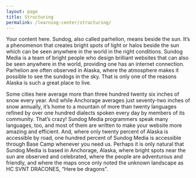 ```yaml
---
layout: page
title: Structuring
permalink: /learning-center/structuring/
---
```


Your content here. Sundog, also called parhelion, means beside the sun.  It’s a phenomenon that creates bright spots of light or halos beside the sun which can be seen anywhere in the world in the right conditions.  Sundog Media is a team of bright people who design brilliant websites that can also be seen anywhere in the world, providing one has an internet connection.  Parhelion are often observed in Alaska, where the atmosphere makes it possible to see the sundogs in the sky.  That is only one of the reasons Alaska is such a great place to live.

Some cities here average more than three hundred twenty six inches of snow every year.  And while Anchorage averages just seventy-two inches of snow annually, it’s home to a mountain of more than twenty languages refined by over one hundred dialects spoken every day by members of its community.  That’s crazy!  Sundog Media programmers speak many languages, too, and most of them are written to make your website more amazing and efficient.  And, where only twenty percent of Alaska is accessible by road, one hundred percent of Sundog Media is accessible through Base Camp whenever you need us.  Perhaps it is only natural that Sundog Media is based in Anchorage, Alaska, where bright spots near the sun are observed and celebrated, where the people are adventurous and friendly, and where the maps once only noted the unknown landscape as HC SVNT DRACONES, “Here be dragons”.
